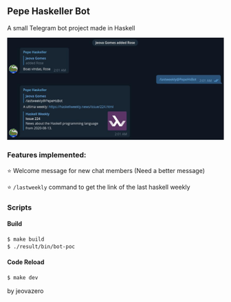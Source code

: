 ## Pepe Haskeller Bot

A small Telegram bot project made in Haskell

<div align="center">
    <img src="./demo.jpg" />
</div>

### Features implemented:

⭐ Welcome message for new chat members (Need a better message)

⭐ `/lastweekly` command to get the link of the last haskell weekly

### Scripts

#### Build
```sh
$ make build
$ ./result/bin/bot-poc
```

#### Code Reload
```sh
$ make dev
```

by jeovazero
